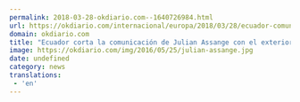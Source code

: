 ```yaml
---
permalink: 2018-03-28-okdiario.com--1640726984.html
url: https://okdiario.com/internacional/europa/2018/03/28/ecuador-comunicaciones-julian-assange-exterior-embajada-2039204
domain: okdiario.com
title: "Ecuador corta la comunicación de Julian Assange con el exterior de su embajada en Reino Unido"
image: https://okdiario.com/img/2016/05/25/julian-assange.jpg
date: undefined
category: news
translations: 
 - 'en'
---
```


